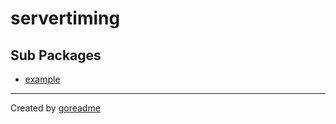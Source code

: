# servertiming

## Sub Packages

* [example](./example)


---

Created by [goreadme](https://github.com/apps/goreadme)
